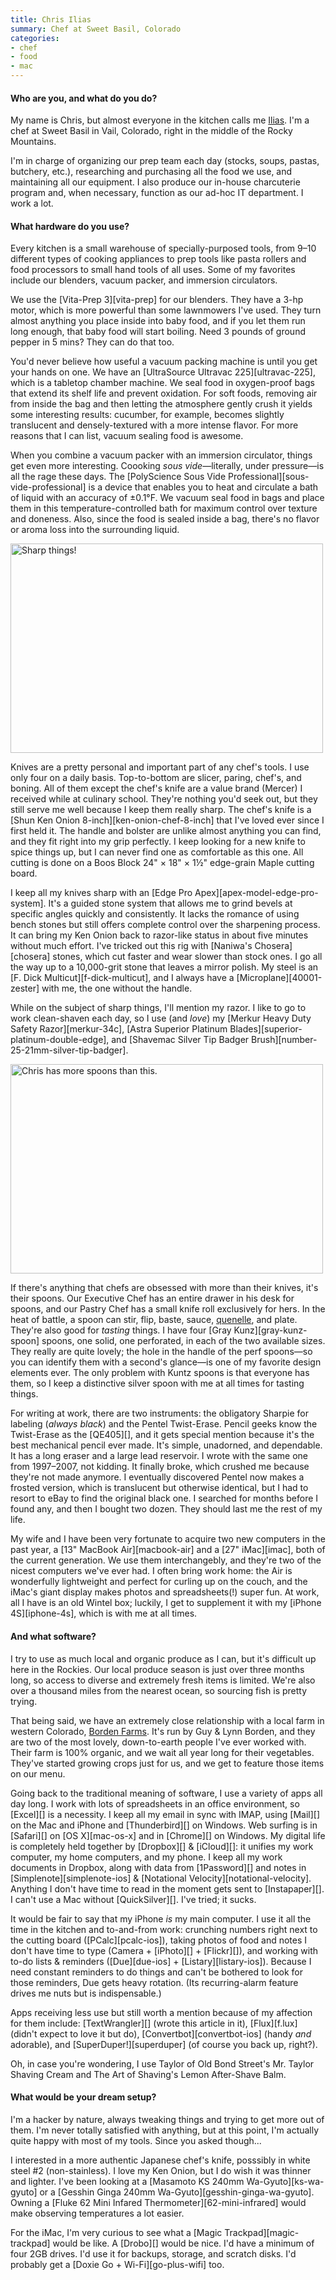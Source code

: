 ```yaml
---
title: Chris Ilias
summary: Chef at Sweet Basil, Colorado
categories:
- chef
- food
- mac
---
```


#### Who are you, and what do you do?

My name is Chris, but almost everyone in the kitchen calls me [Ilias](https://twitter.com/#!/menchgelof "Chris' Twitter account."). I'm a chef at Sweet Basil in Vail, Colorado, right in the middle of the Rocky Mountains.

I'm in charge of organizing our prep team each day (stocks, soups, pastas, butchery, etc.), researching and purchasing all the food we use, and maintaining all our equipment. I also produce our in-house charcuterie program and, when necessary, function as our ad-hoc IT department. I work a lot.

#### What hardware do you use?

Every kitchen is a small warehouse of specially-purposed tools, from 9–10 different types of cooking appliances to prep tools like pasta rollers and food processors to small hand tools of all uses. Some of my favorites include our blenders, vacuum packer, and immersion circulators.

We use the [Vita-Prep 3][vita-prep] for our blenders. They have a 3-hp motor, which is more powerful than some lawnmowers I've used. They turn almost anything you place inside into baby food, and if you let them run long enough, that baby food will start boiling. Need 3 pounds of ground pepper in 5 mins? They can do that too.

You'd never believe how useful a vacuum packing machine is until you get your hands on one. We have an [UltraSource Ultravac 225][ultravac-225], which is a tabletop chamber machine. We seal food in oxygen-proof bags that extend its shelf life and prevent oxidation. For soft foods, removing air from inside the bag and then letting the atmosphere gently crush it yields some interesting results: cucumber, for example, becomes slightly translucent and densely-textured with a more intense flavor. For more reasons that I can list, vacuum sealing food is awesome.

When you combine a vacuum packer with an immersion circulator, things get even more interesting. Coooking *sous vide*—literally, under pressure—is all the rage these days. The [PolyScience Sous Vide Professional][sous-vide-professional] is a device that enables you to heat and circulate a bath of liquid with an accuracy of ±0.1°F. We vacuum seal food in bags and place them in this temperature-controlled bath for maximum control over texture and doneness. Also, since the food is sealed inside a bag, there's no flavor or aroma loss into the surrounding liquid.

<img src="/images/interviews/chris.ilias/knives.jpg" width="500" height="335" alt="Sharp things!" class="detail">

Knives are a pretty personal and important part of any chef's tools. I use only four on a daily basis. Top-to-bottom are slicer, paring, chef's, and boning. All of them except the chef's knife are a value brand (Mercer) I received while at culinary school. They're nothing you'd seek out, but they still serve me well because I keep them really sharp. The chef's knife is a [Shun Ken Onion 8-inch][ken-onion-chef-8-inch] that I've loved ever since I first held it. The handle and bolster are unlike almost anything you can find, and they fit right into my grip perfectly. I keep looking for a new knife to spice things up, but I can never find one as comfortable as this one. All cutting is done on a Boos Block 24" × 18" × 1½" edge-grain Maple cutting board.

I keep all my knives sharp with an [Edge Pro Apex][apex-model-edge-pro-system]. It's a guided stone system that allows me to grind bevels at specific angles quickly and consistently. It lacks the romance of using bench stones but still offers complete control over the sharpening process. It can bring my Ken Onion back to razor-like status in about five minutes without much effort. I've tricked out this rig with [Naniwa's Chosera][chosera] stones, which cut faster and wear slower than stock ones. I go all the way up to a 10,000-grit stone that leaves a mirror polish. My steel is an [F. Dick Multicut][f-dick-multicut], and I always have a [Microplane][40001-zester] with me, the one without the handle.

While on the subject of sharp things, I'll mention my razor. I like to go to work clean-shaven each day, so I use (and *love*) my [Merkur Heavy Duty Safety Razor][merkur-34c], [Astra Superior Platinum Blades][superior-platinum-double-edge], and [Shavemac Silver Tip Badger Brush][number-25-21mm-silver-tip-badger].

<img src="/images/interviews/chris.ilias/spoons.jpg" width="500" height="335" alt="Chris has more spoons than this." class="detail">

If there's anything that chefs are obsessed with more than their knives, it's their spoons. Our Executive Chef has an entire drawer in his desk for spoons, and our Pastry Chef has a small knife roll exclusively for hers. In the heat of battle, a spoon can stir, flip, baste, sauce, [quenelle](https://en.wikipedia.org/wiki/Quenelle "The Wikipedia entry for Quenelle."), and plate. They're also good for *tasting* things. I have four [Gray Kunz][gray-kunz-spoon] spoons, one solid, one perforated, in each of the two available sizes. They really are quite lovely; the hole in the handle of the perf spoons—so you can identify them with a second's glance—is one of my favorite design elements ever. The only problem with Kuntz spoons is that everyone has them, so I keep a distinctive silver spoon with me at all times for tasting things.

For writing at work, there are two instruments: the obligatory Sharpie for labeling (*always black*) and the Pentel Twist-Erase. Pencil geeks know the Twist-Erase as the [QE405][], and it gets special mention because it's the best mechanical pencil ever made. It's simple, unadorned, and dependable. It has a long eraser and a large lead reservoir. I wrote with the same one from 1997–2007, not kidding. It finally broke, which crushed me because they're not made anymore. I eventually discovered Pentel now makes a frosted version, which is translucent but otherwise identical, but I had to resort to eBay to find the original black one. I searched for months before I found any, and then I bought two dozen. They should last me the rest of my life.

My wife and I have been very fortunate to acquire two new computers in the past year, a [13" MacBook Air][macbook-air] and a [27" iMac][imac], both of the current generation. We use them interchangebly, and they're two of the nicest computers we've ever had. I often bring work home: the Air is wonderfully lightweight and perfect for curling up on the couch, and the iMac's giant display makes photos and spreadsheets(!) super fun. At work, all I have is an old Wintel box; luckily, I get to supplement it with my [iPhone 4S][iphone-4s], which is with me at all times.

#### And what software?

I try to use as much local and organic produce as I can, but it's difficult up here in the Rockies. Our local produce season is just over three months long, so access to diverse and extremely fresh items is limited. We're also over a thousand miles from the nearest ocean, so sourcing fish is pretty trying.

That being said, we have an extremely close relationship with a local farm in western Colorado, [Borden Farms](http://www.bordenfarms.com/ "A farm in Colorado."). It's run by Guy & Lynn Borden, and they are two of the most lovely, down-to-earth people I've ever worked with. Their farm is 100% organic, and we wait all year long for their vegetables. They've started growing crops just for us, and we get to feature those items on our menu.

Going back to the traditional meaning of software, I use a variety of apps all day long. I work with lots of spreadsheets in an office environment, so [Excel][] is a necessity. I keep all my email in sync with IMAP, using [Mail][] on the Mac and iPhone and [Thunderbird][] on Windows. Web surfing is in [Safari][] on [OS X][mac-os-x] and in [Chrome][] on Windows. My digital life is completely held together by [Dropbox][] & [iCloud][]: it unifies my work computer, my home computers, and my phone. I keep all my work documents in Dropbox, along with data from [1Password][] and notes in [Simplenote][simplenote-ios] & [Notational Velocity][notational-velocity]. Anything I don't have time to read in the moment gets sent to [Instapaper][]. I can't use a Mac without [QuickSilver][]. I've tried; it sucks.

It would be fair to say that my iPhone *is* my main computer. I use it all the time in the kitchen and to-and-from work: crunching numbers right next to the cutting board ([PCalc][pcalc-ios]), taking photos of food and notes I don't have time to type (Camera + [iPhoto][] + [Flickr][]), and working with to-do lists & reminders ([Due][due-ios] + [Listary][listary-ios]). Because I need constant reminders to do things and can't be bothered to look for those reminders, Due gets heavy rotation. (Its recurring-alarm feature drives me nuts but is indispensable.)

Apps receiving less use but still worth a mention because of my affection for them include: [TextWrangler][] (wrote this article in it), [Flux][f.lux] (didn't expect to love it but do), [Convertbot][convertbot-ios] (handy *and* adorable), and [SuperDuper!][superduper] (of course you back up, right?).

Oh, in case you're wondering, I use Taylor of Old Bond Street's Mr. Taylor Shaving Cream and The Art of Shaving's Lemon After-Shave Balm.

#### What would be your dream setup?

I'm a hacker by nature, always tweaking things and trying to get more out of them. I'm never totally satisfied with anything, but at this point, I'm actually quite happy with most of my tools. Since you asked though...

I interested in a more authentic Japanese chef's knife, posssibly in white steel #2 (non-stainless). I love my Ken Onion, but I do wish it was thinner and lighter. I've been looking at a [Masamoto KS 240mm Wa-Gyuto][ks-wa-gyuto] or a [Gesshin Ginga 240mm Wa-Gyuto][gesshin-ginga-wa-gyuto]. Owning a [Fluke 62 Mini Infared Thermometer][62-mini-infrared] would make observing temperatures a lot easier.

For the iMac, I'm very curious to see what a [Magic Trackpad][magic-trackpad] would be like. A [Drobo][] would be nice. I'd have a minimum of four 2GB drives. I'd use it for backups, storage, and scratch disks. I'd probably get a [Doxie Go + Wi-Fi][go-plus-wifi] too.